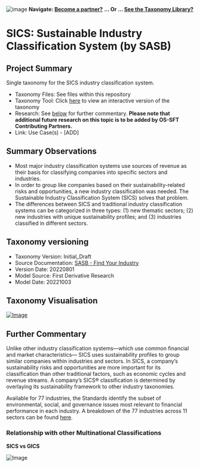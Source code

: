 ![image](https://user-images.githubusercontent.com/112073913/188821900-0c411acf-fbdd-4163-adc9-3ba4e2be78df.png)
**Navigate: [Become a partner?](https://github.com/FD-SustainableFinance/l6l-PARTNERS)**
**... Or ... [See the Taxonomy Library?](https://github.com/orgs/FD-SustainableFinance/projects/2)**

# SICS: Sustainable Industry Classification System (by SASB)

## Project Summary

Single taxonomy for the SICS industry classification system.
- Taxonomy Files: See files within this repository
- Taxonomy Tool: Click [here](https://os-sft.solidatus.com/viewer/share/7YMD6iD25wHwwaSatPJq8wyATPOtUs2s) to view an interactive version of the taxonomy
- Research: See [below](https://github.com/FD-SustainableFinance/RESEARCH-SICS/#further-commentary) for further commentary. **Please note that additional future research on this topic is to be added by OS-SFT Contributing Partners.**
- Link: Use Case(s) - [ADD]

## Summary Observations

- Most major industry classification systems use sources of revenue as their basis for classifying companies into specific sectors and industries. 
- In order to group like companies based on their sustainability-related risks and opportunities, a new industry classification was needed. The Sustainable Industry Classification System (SICS) solves that problem. 
- The differences between SICS and traditional industry classification systems can be categorized in three types: (1) new thematic sectors; (2) new industries with unique sustainability profiles; and (3) industries classified in different sectors.

## Taxonomy versioning
- Taxonomy Version: Initial_Draft
- Source Documentation: [SASB - Find Your Industry](https://www.sasb.org/find-your-industry/)
- Version Date: 20220801
- Model Source: First Derivative Research
- Model Date: 20221003

## Taxonomy Visualisation 

[![Image](https://user-images.githubusercontent.com/113118809/195325829-943c0d99-5477-4874-90e7-4f2715102b4a.png "Click to open interactive Taxonomy Tool")](https://os-sft.solidatus.com/viewer/share/7YMD6iD25wHwwaSatPJq8wyATPOtUs2s)

## Further Commentary

Unlike other industry classification systems—which use common financial and market characteristics— SICS uses sustainability profiles to group similar companies within industries and sectors. In SICS, a company’s sustainability risks and opportunities are more important for its classification than other traditional factors, such as economic cycles and revenue streams. A company’s SICS® classification is determined by overlaying its sustainability framework to other industry taxonomies.

Available for 77 industries, the Standards identify the subset of environmental, social, and governance issues most relevant to financial performance in each industry. A breakdown of the 77 industries across 11 sectors can be found [here](https://www.sasb.org/wp-content/uploads/2018/11/SICS-Industry-List.pdf).

### Relationship with other Multinational Classifications 

**SICS vs GICS**

![Image](https://user-images.githubusercontent.com/113118809/190449166-b00554d9-053f-4c23-b65a-4ae3dbcc9539.png)
